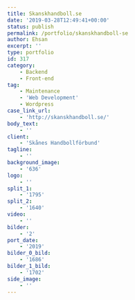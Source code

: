```yaml
---
title: Skanskhandboll.se
date: '2019-03-28T12:49:41+00:00'
status: publish
permalink: /portfolio/skanskhandboll-se
author: Ehsan
excerpt: ''
type: portfolio
id: 317
category:
    - Backend
    - Front-end
tag:
    - Maintenance
    - 'Web Development'
    - Wordpress
case_link_url:
    - 'http://skanskhandboll.se/'
body_text:
    - ''
client:
    - 'Skånes Handbollförbund'
tagline:
    - ''
background_image:
    - '636'
logo:
    - ''
split_1:
    - '1795'
split_2:
    - '1640'
video:
    - ''
bilder:
    - '2'
port_date:
    - '2019'
bilder_0_bild:
    - '1686'
bilder_1_bild:
    - '1702'
side_image:
    - ''
---
```

<!DOCTYPE html PUBLIC "-//W3C//DTD HTML 4.0 Transitional//EN" "http://www.w3.org/TR/REC-html40/loose.dtd">
<?xml encoding="UTF-8">

